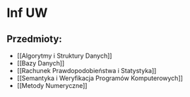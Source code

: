 # Inf UW

## Przedmioty:
- [[Algorytmy i Struktury Danych]]
- [[Bazy Danych]]
- [[Rachunek Prawdopodobieństwa i Statystyka]]
- [[Semantyka i Weryfikacja Programów Komputerowych]]
- [[Metody Numeryczne]]